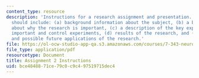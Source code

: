 ```yaml
---
content_type: resource
description: 'Instructions for a research assignment and presentation. The presentation
  should include: (a) background information about the subject, (b) a brief statement
  about why the research is important, (c) a description of the key experiment, the
  important and control experiments, (d) results of the research, and (e) conclusions
  and possible future applications of the research.'
file: https://ol-ocw-studio-app-qa.s3.amazonaws.com/courses/7-343-neuron-glial-cell-interactions-in-biology-and-disease-spring-2007/bce4848871ce79c0c9c497519715dec4_assignment2inst.pdf
file_type: application/pdf
resourcetype: Document
title: Assignment 2 Instructions
uid: bce48488-71ce-79c0-c9c4-97519715dec4
---
```

